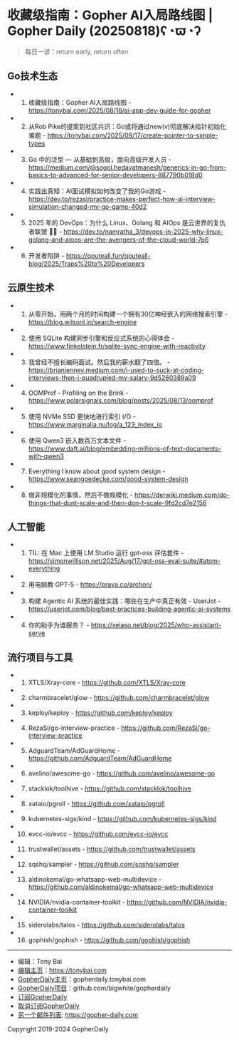 # 收藏级指南：Gopher AI入局路线图 | Gopher Daily (20250818)ʕ◔ϖ◔ʔ

>每日一谚：return early, return often

## Go技术生态


- 1. 收藏级指南：Gopher AI入局路线图 - https://tonybai.com/2025/08/18/ai-app-dev-guide-for-gopher

- 2. 从Rob Pike的提案到社区共识：Go或将通过new(v)彻底解决指针初始化难题 - https://tonybai.com/2025/08/17/create-pointer-to-simple-types

- 3. Go 中的泛型 — 从基础到高级，面向高级开发人员 - https://medium.com/@sogol.hedayatmanesh/generics-in-go-from-basics-to-advanced-for-senior-developers-887790b018d0

- 4. 实践出真知：AI面试模拟如何改变了我的Go游戏 - https://dev.to/rezasi/practice-makes-perfect-how-ai-interview-simulation-changed-my-go-game-40d2

- 5. 2025 年的 DevOps：为什么 Linux、Golang 和 AIOps 是云世界的复仇者联盟 🦸‍♀️ - https://dev.to/namratha_3/devops-in-2025-why-linux-golang-and-aiops-are-the-avengers-of-the-cloud-world-7p6

- 6. 开发者陷阱 - https://qouteall.fun/qouteall-blog/2025/Traps%20to%20Developers


## 云原生技术


- 1. 从零开始，用两个月的时间构建一个拥有30亿神经嵌入的网络搜索引擎 - https://blog.wilsonl.in/search-engine

- 2. 使用 SQLite 构建同步引擎和反应式系统的心得体会 - https://www.finkelstein.fr/sqlite-sync-engine-with-reactivity

- 3. 我曾经不擅长编码面试。然后我的薪水翻了四倍。 - https://brianjenney.medium.com/i-used-to-suck-at-coding-interviews-then-i-quadrupled-my-salary-9d5260389a09

- 4. OOMProf - Profiling on the Brink - https://www.polarsignals.com/blog/posts/2025/08/13/oomprof

- 5. 使用 NVMe SSD 更快地进行索引 I/O - https://www.marginalia.nu/log/a_123_index_io

- 6. 使用 Qwen3 嵌入数百万文本文件 - https://www.daft.ai/blog/embedding-millions-of-text-documents-with-qwen3

- 7. Everything I know about good system design - https://www.seangoedecke.com/good-system-design

- 8. 做非规模化的事情，然后不做规模化 - https://derwiki.medium.com/do-things-that-dont-scale-and-then-don-t-scale-9fd2cd7e2156


## 人工智能


- 1. TIL: 在 Mac 上使用 LM Studio 运行 gpt-oss 评估套件 - https://simonwillison.net/2025/Aug/17/gpt-oss-eval-suite/#atom-everything

- 2. 用电脑教 GPT-5 - https://prava.co/archon/

- 3. 构建 Agentic AI 系统的最佳实践：哪些在生产中真正有效 - UserJot - https://userjot.com/blog/best-practices-building-agentic-ai-systems

- 4. 你的助手为谁服务？ - https://xeiaso.net/blog/2025/who-assistant-serve


## 流行项目与工具


- 1. XTLS/Xray-core - https://github.com/XTLS/Xray-core

- 2. charmbracelet/glow - https://github.com/charmbracelet/glow

- 3. keploy/keploy - https://github.com/keploy/keploy

- 4. RezaSi/go-interview-practice - https://github.com/RezaSi/go-interview-practice

- 5. AdguardTeam/AdGuardHome - https://github.com/AdguardTeam/AdGuardHome

- 6. avelino/awesome-go - https://github.com/avelino/awesome-go

- 7. stacklok/toolhive - https://github.com/stacklok/toolhive

- 8. xataio/pgroll - https://github.com/xataio/pgroll

- 9. kubernetes-sigs/kind - https://github.com/kubernetes-sigs/kind

- 10. evcc-io/evcc - https://github.com/evcc-io/evcc

- 11. trustwallet/assets - https://github.com/trustwallet/assets

- 12. sqshq/sampler - https://github.com/sqshq/sampler

- 13. aldinokemal/go-whatsapp-web-multidevice - https://github.com/aldinokemal/go-whatsapp-web-multidevice

- 14. NVIDIA/nvidia-container-toolkit - https://github.com/NVIDIA/nvidia-container-toolkit

- 15. siderolabs/talos - https://github.com/siderolabs/talos

- 16. gophish/gophish - https://github.com/gophish/gophish


----

- 编辑：Tony Bai
- [编辑主页](https://tonybai.com)：https://tonybai.com
- [GopherDaily主页](https://gopherdaily.tonybai.com)：gopherdaily.tonybai.com
- [GopherDaily项目](https://github.com/bigwhite/gopherdaily)：github.com/bigwhite/gopherdaily
- [订阅GopherDaily](https://gopherdaily.tonybai.com/subscribe)
- [取消订阅GopherDaily](https://gopherdaily.tonybai.com/unsubscribe)
- [另一个邮件列表](https://gopher-daily.com): https://gopher-daily.com

Copyright 2019-2024 GopherDaily
